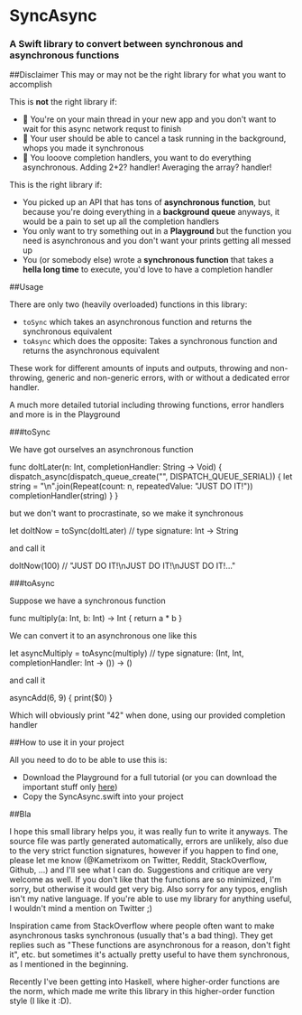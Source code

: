 # SyncAsync
### A Swift library to convert between synchronous and asynchronous functions

##Disclaimer
This may or may not be the right library for what you want to accomplish

This is **not** the right library if:
- 🚫 You're on your main thread in your new app and you don't want to wait for this async network requst to finish
- 🚫 Your user should be able to cancel a task running in the background, whops you made it synchronous
- 🚫 You looove completion handlers, you want to do everything asynchronous. Adding 2+2? handler! Averaging the array? handler!

This is the right library if:
- You picked up an API that has tons of **asynchronous function**, but because you're doing everything in a **background queue** anyways, it would be a pain to set up all the completion handlers
- You only want to try something out in a **Playground** but the function you need is asynchronous and you don't want your prints getting all messed up
- You (or somebody else) wrote a **synchronous function** that takes a **hella long time** to execute, you'd love to have a completion handler

##Usage

There are only two (heavily overloaded) functions in this library:
- `toSync` which takes an asynchronous function and returns the synchronous equivalent
- `toAsync` which does the opposite: Takes a synchronous function and returns the asynchronous equivalent

These work for different amounts of inputs and outputs, throwing and non-throwing, generic and non-generic errors, with or without a dedicated error handler.

A much more detailed tutorial including throwing functions, error handlers and more is in the Playground

###toSync

We have got ourselves an asynchronous function

  func doItLater(n: Int, completionHandler: String -> Void) {
    dispatch_async(dispatch_queue_create("", DISPATCH_QUEUE_SERIAL)) {
      let string = "\n".join(Repeat(count: n, repeatedValue: "JUST DO IT!"))
      completionHandler(string)
    }
  }

but we don't want to procrastinate, so we make it synchronous

  let doItNow = toSync(doItLater)   // type signature: Int -> String

and call it

  doItNow(100)    // "JUST DO IT!\nJUST DO IT!\nJUST DO IT!..."

###toAsync

Suppose we have a synchronous function

  func multiply(a: Int, b: Int) -> Int {
    return a * b
  }

We can convert it to an asynchronous one like this

  let asyncMultiply = toAsync(multiply)   // type signature: (Int, Int, completionHandler: Int -> ()) -> ()

and call it

  asyncAdd(6, 9) {
    print($0)
  }

Which will obviously print "42" when done, using our provided completion handler

##How to use it in your project

All you need to do to be able to use this is:
- Download the Playground for a full tutorial (or you can download the important stuff only [here](https://github.com/Kametrixom/SyncAsync/blob/master/SyncAsync.playground/Sources/SyncAsync.swift))
- Copy the SyncAsync.swift into your project

##Bla

I hope this small library helps you, it was really fun to write it anyways. The source file was partly generated automatically, errors are unlikely, also due to the very strict function signatures, however if you happen to find one, please let me know (@Kametrixom on Twitter, Reddit, StackOverflow, Github, ...) and I'll see what I can do. Suggestions and critique are very welcome as well. If you don't like that the functions are so minimized, I'm sorry, but otherwise it would get very big. Also sorry for any typos, english isn't my native language. If you're able to use my library for anything useful, I wouldn't mind a mention on Twitter ;)

Inspiration came from StackOverflow where people often want to make asynchronous tasks synchronous (usually that's a bad thing). They get replies such as "These functions are asynchronous for a reason, don't fight it", etc. but sometimes it's actually pretty useful to have them synchronous, as I mentioned in the beginning.

Recently I've been getting into Haskell, where higher-order functions are the norm, which made me write this library in this higher-order function style (I like it :D).
